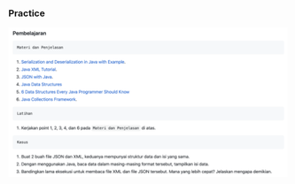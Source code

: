 ### Practice
![alt tag](https://github.com/gungdm/praxis-academy/blob/master/novice/01-02/latihan/assets/latihan.png)